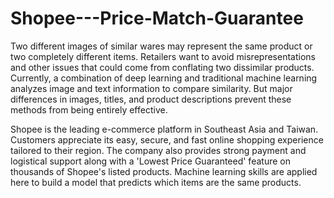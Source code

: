 # Shopee---Price-Match-Guarantee
Two different images of similar wares may represent the same product or two completely different items. Retailers want to avoid misrepresentations and other issues that could come from conflating two dissimilar products. Currently, a combination of deep learning and traditional machine learning analyzes image and text information to compare similarity. But major differences in images, titles, and product descriptions prevent these methods from being entirely effective.

Shopee is the leading e-commerce platform in Southeast Asia and Taiwan. Customers appreciate its easy, secure, and fast online shopping experience tailored to their region. The company also provides strong payment and logistical support along with a 'Lowest Price Guaranteed' feature on thousands of Shopee's listed products.
Machine learning skills are applied here to build a model that predicts which items are the same products.
